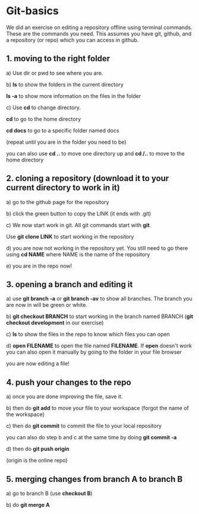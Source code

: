 # Git-basics
We did an exercise on editing a repository offline using terminal commands. These are the commands you need.
This assumes you have git, github, and a repository (or repo) which you can access in github.

## 1. moving to the right folder

a) Use dir or pwd to see where you are.

b) **ls** to show the folders in the current directory

**ls -a** to show more information on the files in the folder

c) Use **cd** to change directory.

**cd** to go to the home directory

**cd docs** to go to  a specific folder named docs

(repeat until you are in the folder you need to be)

you can also use **cd ..** to move one directory up and **cd /..** to move to the home directory

## 2. cloning a repository (download it to your current directory to work in it)

a) go to the github page for the repository

b) click the green button to copy the LINK (it ends with .git)

c) We now start work in git. All git commands start with **git**.

Use **git clone LINK** to start working in the repository

d) you are now not working in the repository yet. You still need to go there using **cd NAME** where NAME is the name of the repository

e) you are in the repo now!

## 3. opening a branch and editing it

 a) use **git branch -a** or **git branch -av** to show all branches. The branch you are now in will be green or white.
 
 b) **git checkout BRANCH** to start working in the branch named BRANCH (**git checkout development** in our exercise)
 
 c) **ls** to show the files in the repo to know which files you can open
 
 d) **open FILENAME** to open the file named **FILENAME**. If **open** doesn't work you can also open it manually by going to the folder in your file browser
 
you are now editing a file!

## 4. push your changes to the repo

a) once you are done improving the file, save it.

b) then do **git add** to move your file to your workspace (forgot the name of the workspace)

c) then do **git commit** to commit the file to your local repository

you can also do step b and c at the same time by doing **git commit -a**

d) then do **git push origin**

(origin is the online repo)

## 5. merging changes from branch A to branch B

a) go to branch B (use **checkout B**)

b) do **git merge A**
